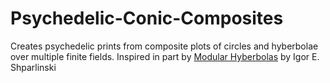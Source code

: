 # Psychedelic-Conic-Composites
Creates psychedelic prints from composite plots of circles and hyberbolae over multiple finite fields. Inspired in part by [Modular Hyberbolas](https://arxiv.org/pdf/1103.2879.pdf) by Igor E. Shparlinski
